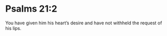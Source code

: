 # Psalms 21:2

You have given him his heart’s desire and have not withheld the request of his lips.
